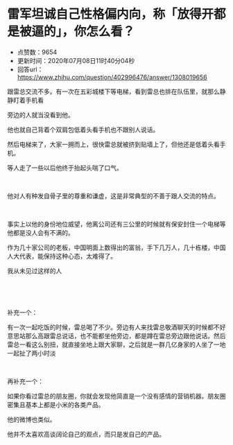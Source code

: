 # 雷军坦诚自己性格偏内向，称「放得开都是被逼的」，你怎么看？
- 点赞数：9654
- 更新时间：2020年07月08日11时40分04秒
- 回答url：https://www.zhihu.com/question/402996476/answer/1308019656
<body>
 <p data-pid="hPf06ZPz">跟雷总交流不多。有一次在五彩城楼下等电梯，看到雷总也排在队伍里，就那么静静盯着手机看</p>
 <p data-pid="UwHxNs3U">旁边的人就当没看到他。</p>
 <p data-pid="An4eoLEh">他也就自己背着个双肩包低着头看手机也不跟别人说话。</p>
 <p data-pid="thcpESw3">然后电梯来了，大家一拥而上，很快雷总就被挤到贴墙上了，但他还是低着头看手机。</p>
 <p data-pid="RLlagDNq">等人走了一些以后他终于抬起头喘了口气。</p>
 <p class="ztext-empty-paragraph"><br></p>
 <p data-pid="kIPWct9H">他对人有种发自骨子里的尊重和谦虚，这是非常典型的不善于跟人交流的特点。</p>
 <p class="ztext-empty-paragraph"><br></p>
 <p data-pid="1HXLfooe">事实上以他的身份地位威望，他离公司还有三公里的时候就有保安封住一个电梯等他都是没人会有不满的。</p>
 <p data-pid="JOqPs7_C">作为几十家公司的老板，中国明面上数得出的富翁，手下几万人，几十栋楼，中国人大代表，能保持这种心态，太难得了。</p>
 <p data-pid="dCG5rdeC">我从未见过这样的人</p>
 <p class="ztext-empty-paragraph"><br></p>
 <p class="ztext-empty-paragraph"><br></p>
 <p data-pid="sJhQtN2F">补充一个：</p>
 <p data-pid="le-ytST4">有一次一起吃饭的时候，雷总喝了不少。旁边有人来找雷总敬酒聊天的时候都不好意思站那么高跟雷总说话，也不能都坐他旁边，都是蹲在雷总旁边跟他说话。然后雷总一看这么别扭，就直接坐地上跟大家聊，之后就是一群几亿身家的人坐了一地一起扯了两小时淡</p>
 <p class="ztext-empty-paragraph"><br></p>
 <p data-pid="6blUSkE8">再补充一个：</p>
 <p data-pid="6nt1IhJX">如果你看过雷总的朋友圈，你就会发现他简直是一个没有感情的营销机器。朋友圈密集且基本上都是小米的各类产品。</p>
 <p data-pid="N7j-0O-6">他的微博也类似。</p>
 <p data-pid="quA-R4uF">他并不太喜欢高谈阔论自己的观点，而只是发自己的产品。</p>
</body>